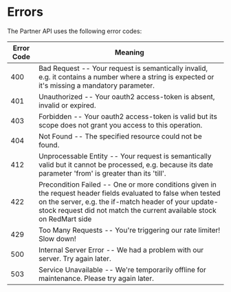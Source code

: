 # Errors

The Partner API uses the following error codes:

Error Code | Meaning
---------- | -------
400 | Bad Request -- Your request is semantically invalid, e.g. it contains a number where a string is expected or it's missing a mandatory parameter.
401 | Unauthorized -- Your oauth2 access-token is absent, invalid or expired.
403 | Forbidden -- Your oauth2 access-token is valid but its scope does not grant you access to this operation.
404 | Not Found -- The specified resource could not be found.
412 | Unprocessable Entity -- Your request is semantically valid but it cannot be processed, e.g. because its date parameter 'from' is greater than its 'till'.
422 | Precondition Failed -- One or more conditions given in the request header fields evaluated to false when tested on the server, e.g. the if-match header of your update-stock request did not match the current available stock on RedMart side 
429 | Too Many Requests -- You're triggering our rate limiter! Slow down!
500 | Internal Server Error -- We had a problem with our server. Try again later.
503 | Service Unavailable -- We're temporarily offline for maintenance. Please try again later.
